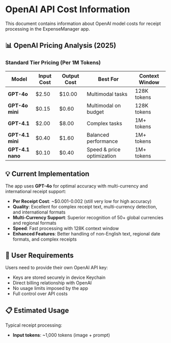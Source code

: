 # OpenAI API Cost Information

This document contains information about OpenAI model costs for receipt processing in the ExpenseManager app.

## 📊 **OpenAI Pricing Analysis (2025)**

### **Standard Tier Pricing (Per 1M Tokens)**

| Model | Input Cost | Output Cost | Best For | Context Window |
|-------|------------|-------------|----------|----------------|
| **GPT-4o** | $2.50 | $10.00 | Multimodal tasks | 128K tokens |
| **GPT-4o mini** | $0.15 | $0.60 | Multimodal on budget | 128K tokens |
| **GPT-4.1** | $2.00 | $8.00 | Complex tasks | 1M+ tokens |
| **GPT-4.1 mini** | $0.40 | $1.60 | Balanced performance | 1M+ tokens |
| **GPT-4.1 nano** | $0.10 | $0.40 | Speed & price optimization | 1M+ tokens |

## 💡 **Current Implementation**

The app uses **GPT-4o** for optimal accuracy with multi-currency and international receipt support:
- **Per Receipt Cost**: ~$0.001-0.002 (still very low for high accuracy)
- **Quality**: Excellent for complex receipt text, multi-currency detection, and international formats
- **Multi-Currency Support**: Superior recognition of 50+ global currencies and regional formats
- **Speed**: Fast processing with 128K context window
- **Enhanced Features**: Better handling of non-English text, regional date formats, and complex receipts

## 🔧 **User Requirements**

Users need to provide their own OpenAI API key:
- Keys are stored securely in device Keychain
- Direct billing relationship with OpenAI
- No usage limits imposed by the app
- Full control over API costs

## 📋 **Estimated Usage**

Typical receipt processing:
- **Input tokens**: ~1,000 tokens (image + prompt)
